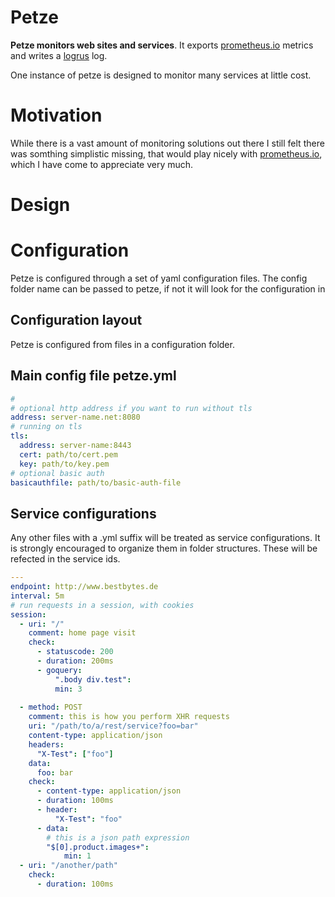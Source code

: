 # Petze

**Petze monitors web sites and services**. It exports [prometheus.io](https://promtheus.io) metrics and writes a [logrus](https://github.com/Sirupsen/logrus) log.

One instance of petze is designed to monitor many services at little cost.

# Motivation

While there is a vast amount of monitoring solutions out there I still felt there was somthing simplistic missing, that would play nicely with [prometheus.io](https://promtheus.io), which I have come to appreciate very much.

# Design



# Configuration

Petze is configured through a set of yaml configuration files. The config folder name can be passed to petze, if not it will look for the configuration in 

## Configuration layout

Petze is configured from files in a configuration folder.

## Main config file petze.yml

```yaml
# 
# optional http address if you want to run without tls
address: server-name.net:8080
# running on tls
tls:
  address: server-name:8443
  cert: path/to/cert.pem
  key: path/to/key.pem
# optional basic auth
basicauthfile: path/to/basic-auth-file

```

## Service configurations

Any other files with a .yml suffix will be treated as service configurations. It is strongly encouraged to organize them in folder structures. These will be refected in the service ids.





```yaml
---
endpoint: http://www.bestbytes.de
interval: 5m
# run requests in a session, with cookies
session:
  - uri: "/"
    comment: home page visit
    check:
      - statuscode: 200
      - duration: 200ms
      - goquery:
      	  ".body div.test":
      	  min: 3
  
  - method: POST
    comment: this is how you perform XHR requests  
    uri: "/path/to/a/rest/service?foo=bar"
    content-type: application/json
    headers:
      "X-Test": ["foo"]
    data:
      foo: bar
    check:
      - content-type: application/json
      - duration: 100ms
      - header:
          "X-Test": "foo"
      - data:
        # this is a json path expression
        "$[0].product.images+":
        	min: 1
  - uri: "/another/path"
    check:
      - duration: 100ms

```

